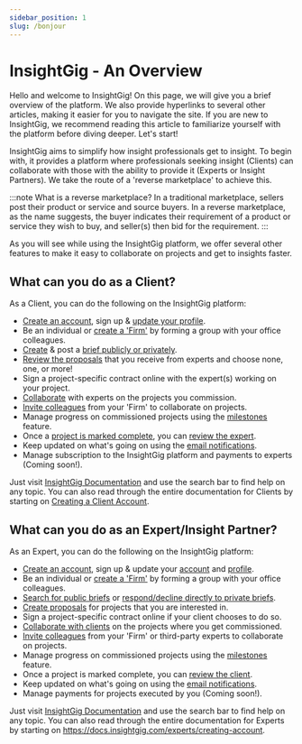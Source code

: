 ```yaml
---
sidebar_position: 1
slug: /bonjour
---
```


# InsightGig - An Overview

Hello and welcome to InsightGig! On this page, we will give you a brief overview of the platform. We also provide hyperlinks to several other articles, making it easier for you to navigate the site. If you are new to InsightGig, we recommend reading this article to familiarize yourself with the platform before diving deeper. Let's start!

InsightGig aims to simplify how insight professionals get to insight. To begin with, it provides a platform where professionals seeking insight (Clients) can collaborate with those with the ability to provide it (Experts or Insight Partners). We take the route of a 'reverse marketplace' to achieve this.

:::note What is a reverse marketplace?
In a traditional marketplace, sellers post their product or service and source buyers. In a reverse marketplace, as the name suggests, the buyer indicates their requirement of a product or service they wish to buy, and seller(s) then bid for the requirement.
:::

As you will see while using the InsightGig platform, we offer several other features to make it easy to collaborate on projects and get to insights faster.

## What can you do as a Client?

As a Client, you can do the following on the InsightGig platform:

- [Create an account](/clients/account/creating-account), sign up & [update your profile](/clients/account/updating-account-information).
- Be an individual or [create a 'Firm'](/clients/account/adding-a-firm) by forming a group with your office colleagues.
- [Create](/clients/briefs/creating-a-brief) & post a [brief publicly or privately](/clients/briefs/public-private-briefs).
- [Review the proposals](/clients/proposals/reviewing-proposals) that you receive from experts and choose none, one, or more!
- Sign a project-specific contract online with the expert(s) working on your project.
- [Collaborate](/clients/collaboration/collaborating-on-projects) with experts on the projects you commission.
- [Invite colleagues](/clients/collaboration/multiuser-collaboration-projects) from your 'Firm' to collaborate on projects.
- Manage progress on commissioned projects using the [milestones](/clients/collaboration/reviewing-milestones) feature.
- Once a [project is marked complete](/clients/collaboration/marking-projects-complete), you can [review the expert](/clients/reviews/reviewing-the-expert).
- Keep updated on what's going on using the [email notifications](/clients/emails/system-generated-emails).
- Manage subscription to the InsightGig platform and payments to experts (Coming soon!).

Just visit [InsightGig Documentation](https://docs.insightgig.com/) and use the search bar to find help on any topic. You can also read through the entire documentation for Clients by starting on [Creating a Client Account](https://docs.insightgig.com/clients).

## What can you do as an Expert/Insight Partner?

As an Expert, you can do the following on the InsightGig platform:

- [Create an account](/experts/creating-account), sign up & update your [account](/experts/updating-account-information) and [profile](/experts/creating-editing-profile).
- Be an individual or [create a 'Firm'](/experts/adding-a-firm-expert) by forming a group with your office colleagues.
- [Search for public briefs](/experts/creating-account) or [respond/decline directly to private briefs](/experts/responding-to-private-briefs).
- [Create proposals](/experts/creating-proposals) for projects that you are interested in.
- Sign a project-specific contract online if your client chooses to do so.
- [Collaborate with clients](/experts/collaborating-on-projects) on the projects where you get commissioned.
- [Invite colleagues](/experts/multiuser-collaboration-projects) from your 'Firm' or third-party experts to collaborate on projects.
- Manage progress on commissioned projects using the [milestones](/experts/setting-and-updating-milestones) feature.
- Once a project is marked complete, you can [review the client](/experts/reviewing-the-client).
- Keep updated on what's going on using the [email notifications](/experts/system-generated-emails).
- Manage payments for projects executed by you (Coming soon!).

Just visit [InsightGig Documentation](https://docs.insightgig.com/) and use the search bar to find help on any topic. You can also read through the entire documentation for Experts by starting on <https://docs.insightgig.com/experts/creating-account>.